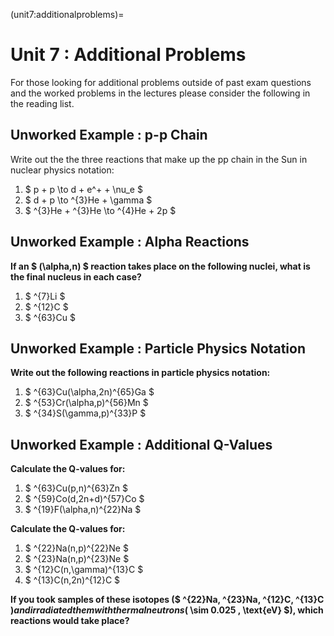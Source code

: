 (unit7:additionalproblems)=
# Unit 7 : Additional Problems

For those looking for additional problems outside of past exam questions and the worked problems in the lectures please consider the following in the reading list.



## Unworked Example : p-p Chain 

Write out the the three reactions that make up the pp chain in the Sun in nuclear physics notation:

1. $ p + p \to d + e^+ + \nu_e $
2. $ d + p \to ^{3}He + \gamma $
3. $ ^{3}He + ^{3}He \to ^{4}He + 2p $


## Unworked Example : Alpha Reactions

**If an $ (\alpha,n) $ reaction takes place on the following nuclei, what is the final nucleus in each case?**

1. $ ^{7}Li $
2. $ ^{12}C $
3. $ ^{63}Cu $


## Unworked Example : Particle Physics Notation

**Write out the following reactions in particle physics notation:**

1. $ ^{63}Cu(\alpha,2n)^{65}Ga $
2. $ ^{53}Cr(\alpha,p)^{56}Mn $
3. $ ^{34}S(\gamma,p)^{33}P $



## Unworked Example : Additional Q-Values 

**Calculate the Q-values for:**

1. $ ^{63}Cu(p,n)^{63}Zn $
2. $ ^{59}Co(d,2n+d)^{57}Co $
3. $ ^{19}F(\alpha,n)^{22}Na $

**Calculate the Q-values for:**

1. $ ^{22}Na(n,p)^{22}Ne $
2. $ ^{23}Na(n,p)^{23}Ne $
3. $ ^{12}C(n,\gamma)^{13}C $
4. $ ^{13}C(n,2n)^{12}C $

**If you took samples of these isotopes ($ ^{22}Na, ^{23}Na, ^{12}C, ^{13}C $) and irradiated them with thermal neutrons ($ \sim 0.025 \, \text{eV} $), which reactions would take place?**

